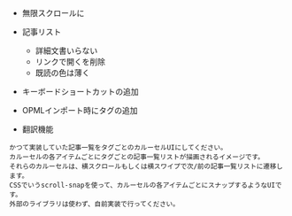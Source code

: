 - 無限スクロールに
- 記事リスト
  - 詳細文書いらない
  - リンクで開くを削除
  - 既読の色は薄く
- キーボードショートカットの追加
- OPMLインポート時にタグの追加

- 翻訳機能

```
かつて実装していた記事一覧をタグごとのカルーセルUIにしてください。
カルーセルの各アイテムごとにタグごとの記事一覧リストが描画されるイメージです。
それらのカルーセルは、横スクロールもしくは横スワイプで次/前の記事一覧リストに遷移します。
CSSでいうscroll-snapを使って、カルーセルの各アイテムごとにスナップするようなUIです。
外部のライブラリは使わず、自前実装で行ってください。
```
